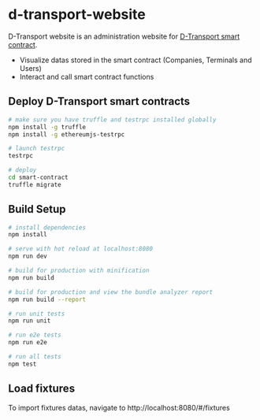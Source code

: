 # d-transport-website

D-Transport website is an administration website for [D-Transport smart contract](https://github.com/D-Transport/smart-contract).
- Visualize datas stored in the smart contract (Companies, Terminals and Users)
- Interact and call smart contract functions

## Deploy D-Transport smart contracts
``` bash
# make sure you have truffle and testrpc installed globally
npm install -g truffle
npm install -g ethereumjs-testrpc

# launch testrpc
testrpc

# deploy
cd smart-contract
truffle migrate
```

## Build Setup

``` bash
# install dependencies
npm install

# serve with hot reload at localhost:8080
npm run dev

# build for production with minification
npm run build

# build for production and view the bundle analyzer report
npm run build --report

# run unit tests
npm run unit

# run e2e tests
npm run e2e

# run all tests
npm test
```

## Load fixtures
To import fixtures datas, navigate to http://localhost:8080/#/fixtures
